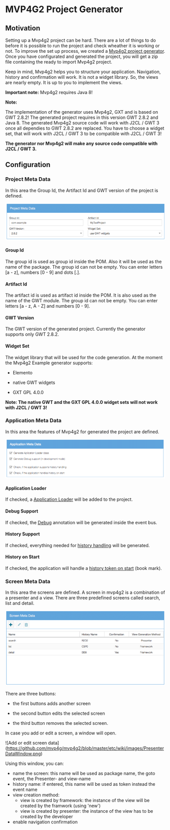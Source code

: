 # MVP4G2 Project Generator

## Motivation

Setting up a Mvp4g2 project can be hard. There are a lot of things to do before it is possible to run the project and
check wheather it is working or not. To improve the set up process, we created a
[Mvp4g2 project generator](http://www.mvp4g.org/gwt-boot-starter-mvp4g2/GwtBootStarterMvp4g2.html). Once you have
configurated and generated the project, you will get a zip file containing the ready to import Mvp4g2 project.

Keep in mind, Mvp4g2 helps you to structure your application. Navigation, history and confirmation will work. It is not
a widget library. So, the views are nearly empty. It is up to you to implement the views.

**Important note:** Mvp4g2 requires Java 8!

**Note:**

The implementation of the generator uses Mvp4g2, GXT and is based on GWT 2.8.2! The generated project requires in this
version GWT 2.8.2 and Java 8. The generated Mvp4g2 source code will work with J2CL / GWT 3 once all dependies to GWT
2.8.2 are replaced. You have to choose a widget set, that will work with J2CL / GWT 3 to be compatible with J2CL / GWT 3!

**The generator nor Mvp4g2 will make any source code compatible with J2CL / GWT 3.**

## Configuration

### Project Meta Data

In this area the Group Id, the Artifact Id and GWT version of the project is defined.

![Project Meta Data](https://github.com/mvp4g/mvp4g2/blob/master/etc/wiki/images/ProjectMetaData.png)

#### Group Id

The group id is used as group id inside the POM. Also it will be used as the name of the package. The group id can not
be empty. You can enter letters [a - z], numbers [0 - 9] and dots [.].

#### Artifact Id

The artifact id is used as artifact id inside the POM. It is also used as the name of the GWT module. The group id can
not be empty. You can enter letters [a - z, A - Z] and numbers [0 - 9].

#### GWT Version

The GWT version of the generated project. Currently the generator supports only GWT 2.8.2.

#### Widget Set

The widget library that will be used for the code generation. At the moment the Mvp4g2 Example generator supports:

- Elemento

- native GWT widgets

- GXT GPL 4.0.0

**Note: The native GWT and the GXT GPL 4.0.0 widget sets will not work with J2CL / GWT 3!**

### Application Meta Data

In this area the features of Mvp4g2 for generated the project are defined.

![Project Meta Data](https://github.com/mvp4g/mvp4g2/blob/master/etc/wiki/images/ApplicationMetaData.png)

#### Application Loader

If checked, a [Application Loader](https://github.com/mvp4g/mvp4g2/wiki/02.-Application-Loader) will be added to the project.

#### Debug Support

If checked, the [Debug](https://github.com/mvp4g/mvp4g2/wiki/03.-Defining-an-Event-Bus#logs) annotation will be
generated inside the event bus.

#### History Support

If checked, everything needed for [history handling](https://github.com/mvp4g/mvp4g2/wiki/05.-Browser-History-Support)
will be generated.

#### History on Start

If checked, the application will handle a [history token on start](https://github.com/mvp4g/mvp4g2/wiki/05.-Browser-History-Support#history-on-start) (book mark).

### Screen Meta Data

In this area the screens are defined. A screen in mvp4g2 is a combination of a presenter and a view. There are three
predefined screens called search, list and detail.

![Project Meta Data](https://github.com/mvp4g/mvp4g2/blob/master/etc/wiki/images/ScreenMetaData.png)

There are three buttons:

- the first buttons adds another screen

- the second button edits the selected screen

- the third button removes the selected screen.

In case you add or edit a screen, a window will open.

![Add or edit screen data] (https://github.com/mvp4g/mvp4g2/blob/master/etc/wiki/images/PresenterDataWindow.png)

Using this window, you can:

* name the screen: this name will be used as package name, the goto event, the Presenter- and view-name
* history name: if entered, this name will be used as token instead the event name
* view creation method:
  * view is created by framework: the instance of the view will be created by the framwork (using 'new')
  * view is created by presenter: the instance of the view has to be created by the developer
* enable navigation confirmation
